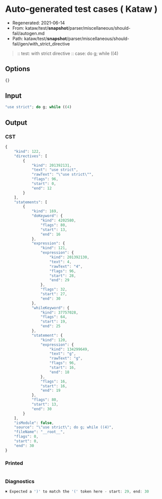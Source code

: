 # Auto-generated test cases ( Kataw )
- Regenerated: 2021-06-14
- From: kataw/test/__snapshot__/parser/miscellaneous/should-fail/autogen.md
- Path: kataw/test/__snapshot__/parser/miscellaneous/should-fail/gen/with_strict_directive
> :: test: with strict directive
> :: case: do g; while ((4)
## Options

`````js
{}
`````
## Input

`````js
"use strict"; do g; while ((4)
`````
## Output

### CST

```javascript
{
    "kind": 122,
    "directives": [
        {
            "kind": 201392131,
            "text": "use strict",
            "rawText": "\"use strict\"",
            "flags": 96,
            "start": 0,
            "end": 12
        }
    ],
    "statements": [
        {
            "kind": 169,
            "doKeyword": {
                "kind": 4202580,
                "flags": 80,
                "start": 13,
                "end": 16
            },
            "expression": {
                "kind": 121,
                "expression": {
                    "kind": 201392130,
                    "text": 4,
                    "rawText": "4",
                    "flags": 96,
                    "start": 28,
                    "end": 29
                },
                "flags": 32,
                "start": 27,
                "end": 30
            },
            "whileKeyword": {
                "kind": 37757028,
                "flags": 64,
                "start": 19,
                "end": 25
            },
            "statement": {
                "kind": 120,
                "expression": {
                    "kind": 134299649,
                    "text": "g",
                    "rawText": "g",
                    "flags": 96,
                    "start": 16,
                    "end": 18
                },
                "flags": 16,
                "start": 16,
                "end": 19
            },
            "flags": 80,
            "start": 13,
            "end": 30
        }
    ],
    "isModule": false,
    "source": "\"use strict\"; do g; while ((4)",
    "fileName": "__root__",
    "flags": 0,
    "start": 0,
    "end": 30
}
```

### Printed

```javascript

```

### Diagnostics

```javascript
✖ Expected a ')' to match the '(' token here - start: 29, end: 30

```

